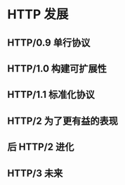 # HTTP 发展

## HTTP/0.9 单行协议

## HTTP/1.0 构建可扩展性

## HTTP/1.1 标准化协议

## HTTP/2 为了更有益的表现

## 后 HTTP/2 进化

## HTTP/3 未来
